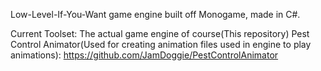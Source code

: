 Low-Level-If-You-Want game engine built off Monogame, made in C#.

Current Toolset:
The actual game engine of course(This repository)
Pest Control Animator(Used for creating animation files used in engine to play animations): https://github.com/JamDoggie/PestControlAnimator
